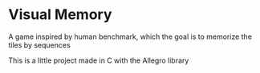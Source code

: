 # Visual Memory
A game inspired by human benchmark, which the goal is to memorize the tiles by sequences

This is a little project made in C with the Allegro library
